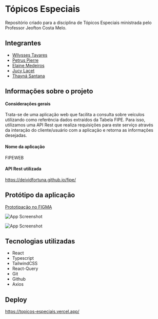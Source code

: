 # Tópicos Especiais
Repositório criado para a disciplina de Tópicos Especiais ministrada pelo Professor Jeofton Costa Melo.


## Integrantes

- [Wllysses Tavares](https://www.github.com/wllysses)
- [Petrus Pierre](https://github.com/petruspierre)
- [Elaine Medeiros](https://github.com/elainemedeiros)
- [Jucy Lacet](https://github.com/jucylacet)
- [Thayná Santana](https://github.com/thaynasantanaa)

## Informações sobre o projeto

#### Considerações gerais
Trata-se de uma aplicação web que facilita a consulta sobre veículos utilizando como referência dados extraídos da Tabela FIPE. Para isso, utilizamos uma API Rest que realiza requisições para este serviço através da interação do cliente/usuário com a aplicação e retorna as informações desejadas.

#### Nome da aplicação
FIPEWEB

#### API Rest utilizada
https://deividfortuna.github.io/fipe/


## Protótipo da aplicação

[Prototipação no FIGMA](https://www.figma.com/file/O2wx06X4WFwhp8cypQyVD7/T%C3%B3picos-especiais?node-id=0%3A1&t=8NwuG8rJTGk0OaZv-1)

![App Screenshot](https://uploaddeimagens.com.br/images/004/432/111/full/homepage1.PNG?1681579508)

![App Screenshot](https://uploaddeimagens.com.br/images/004/432/113/original/homepage2.PNG?1681579547)


## Tecnologias utilizadas

- React
- Typescript
- TailwindCSS
- React-Query
- Git
- Github
- Axios

## Deploy
https://topicos-especiais.vercel.app/
